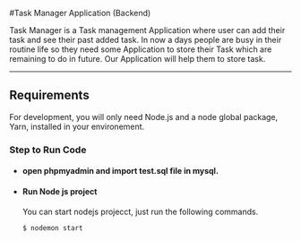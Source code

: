 #Task Manager Application (Backend)

Task Manager is a Task management Application where user can add their task and see their past added task. In now a days people are busy in their routine life so they need some Application to store their Task which are remaining to do in future. Our Application will help them to store task.

---
## Requirements

For development, you will only need Node.js and a node global package, Yarn, installed in your environement.

### Step to Run Code
- #### open phpmyadmin and import test.sql file in mysql.

- #### Run Node js project

  You can start nodejs projecct, just run the following commands.

      $ nodemon start

